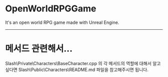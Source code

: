 # OpenWorldRPGGame
It's an open world RPG game made with Unreal Engine.

---

# 메서드 관련해서...

Slash\Private\Characters\BaseCharacter.cpp 의 각 메서드의 역할에 대해서 알고 싶다면 Slash\Public\Characters\README.md
파일을 참고해주시면 됩니다.
